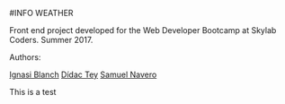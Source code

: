 #INFO WEATHER

Front end project developed for the Web Developer Bootcamp at Skylab Coders. Summer 2017.


Authors: 

[Ignasi Blanch](github.com/ignblanch)
[Dídac Tey](github.com/Toreex)
[Samuel Navero](github.com/samuel-skylab)

This is a test